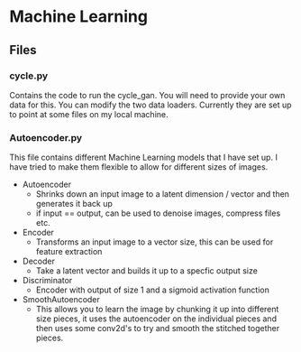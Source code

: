# Machine Learning

## Files

### cycle.py
Contains the code to run the cycle_gan. You will need to provide your own data for this. You can modify the two data loaders. Currently they are set up to point at some files on my local machine.

### Autoencoder.py
This file contains different Machine Learning models that I have set up. I have tried to make them flexible to allow for different sizes of images.

- Autoencoder
  - Shrinks down an input image to a latent dimension / vector and then generates it back up
  - if input == output, can be used to denoise images, compress files etc.
- Encoder
  - Transforms an input image to a vector size, this can be used for feature extraction
- Decoder
  - Take a latent vector and builds it up to a specfic output size
- Discriminator
  - Encoder with output of size 1 and a sigmoid activation function
- SmoothAutoencoder
  - This allows you to learn the image by chunking it up into different size pieces, it uses the autoencoder on the individual pieces and then uses some conv2d's to try and smooth the stitched together pieces.